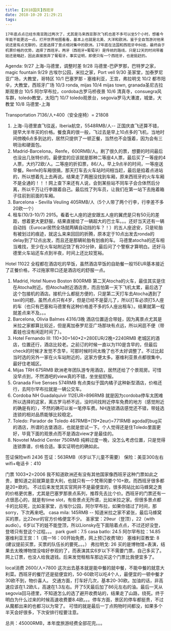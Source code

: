 ```yaml
---
title: [2018国庆]西班牙
date: 2018-10-20 21:29:21
tags:
---
```

    17年底点点已经东南亚跑过两次了，尤其是马来西亚那次飞机也差不多可以坐5个小时，想着今年能不能更远一点。打开世界地图看看，基本上也就是北美、大洋和欧洲。鉴于全自驾游对他来说还是有点无聊的，还是选择了景点相对集中的欧洲。17年底在法国和西班牙中纠结，最终由于机票价格的优势，选择了西班牙。两牙（西班牙+葡萄牙）是传统的路线，只是12天的时间带着娃还是略赶，因此直接放弃了葡萄牙。事实证明，即便只有一个西班牙，也是挺赶的。

Agenda:
9/27 上海-马德里，调整时差
9/28 马德里-巴萨罗那，巴特罗之家，magic fountain
9/29 古埃尔公园，米拉之家，Port vell
9/30 圣家堂，加泰罗尼亚广场，大教堂，哥特区
10/1 巴塞罗那 - 塞维利亚，王宫，弗拉明戈
10/2 都市阳伞，大教堂，西班牙广场
10/3 ronda, mijas
10/4 mijas town, granada圣尼古拉斯观景台
10/5 阿尔罕布拉，cordoba古罗马桥夜景
10/6 清真寺，consuegra风车群，toledo教堂，太阳门
10/7 toledo观景台，segovia罗马大漕渡，城堡，大教堂
10/8 马德里-上海

Transportation  7136/人+400（安全座椅）= 21808
1. 上海-马德里直飞往返，Iberia航空，5548RMB/人-- 正国庆直飞还算不错，提早大半年买的价格。餐食真的很一般，飞过去是早上10点多的飞机，当地时间傍晚6点多到达的，居然只提供了一顿正餐，当然也不会饿着，因为会有三明治和硬面包。
2. Madrid-Barcelona，Renfe，600RMB/人。刷了很久的票，想要的时间最后也没出几张特价的。最便宜的应该就是那种二等座4人票，最后买了一等座的4人票，大约72欧/人。二等座的折扣票，86/人。早上9点半的时间，一等座送早餐。Renfe的车厢很搞，那天打车去火车站时间相当赶，最后是掐着点进站的，所以想着先上去再说。结果走了两圈没找到车厢，原来西班牙的火车车厢不是全通的！！！网上查下来还有人说，会到某些站不同车子会合体然后分离，所以千万让行李跟着自己。最后找了列车员，让我们在第一站下去拖着箱子往前到前面的车厢。
3. Barcelona - Sevilla Veuling 405RMB/人（5个人带了两个行李，行李差不多20欧一个）
4. 租车(10/3-10/7) 2915。看着七人座的途安跟五人座的翼虎是只有50元的差距，想着更大更舒服，结果直接给了一辆超大的巴士车。。。还好当天还有一辆自动挡（Eurocar居然全场就两辆自动挡的车？！）的五人座途安，只是轮胎有被划过的痕迹，就这么来来回回的折腾，原本定于10点出发去ronda的delay到了12点出发，而且还是那辆轮胎有划痕的车。
   马德里atocha的还车相当难找，至少在火车站附近饶了有20分钟，最后问了个警察才算明白。还好马德里火车站还车点到半夜，时间上还比较宽裕。

Hotel 11022
全程都在酒店吃的早饭，虽然酒店早饭的自助餐一般15EUR基本接近了正餐价格，不过拖家带口还是酒店吃的舒服一点。
1. Madrid, Hotel Nuevo Boston 800RMB
第二天Atocha的火车，最佳其实是住在Atocha附近。但Atocha附近酒店贵，而且怕第一天下飞机太累，最后选了这个包接机的酒店。接机什么都挺方便的，只是第二天打车去Atocha遇到了taxi的问题，虽然点点只有4岁，但是已经不是婴儿了，所以打车必须打5人座的车（也只有巴塞和马德里有这种价格差不多的5人座出租车）。结果就第一程就差点来不及。。。
2. Barcelona, Olivia Balmes 4316/3晚
酒店位置适合带娃，因为离景点尤其是米拉之家都算比较近，但是离加泰罗尼亚广场那块有点远，所以闲逛不便（带着娃也没有闲逛时间了）。
3. Hotel Fernando III: 110+30=140*2=280EUR/2晚=2240RMB
老城区的酒店，位置还行，酒店比较老。之前订的时候一直以为110是含早的，但最后check的时候才发觉不含早，可那时候时间太晚了也不太好调整了。不过比起当时选的另外一家在火车站附近的，这家方便太多。塞维利亚景点都很集中，最好住老城区。
4. Mijas TRH 675RMB
欧洲老年团队游专用酒店，居然还给了个景观房。可惜没早点到，不然酒吧的view真的不错，坐坐挺舒服。
5. Granada Five Senses 574RMB
有点类似于国内橘子这种新型酒店，价格还行，去阿尔罕布拉就是一辆公交车。
6. Cordoba NH Guadalquivir 112EUR=896RMB
就是因为cordoba停车太困难所以选择的这家，离古罗马桥不远，没时间找附近停车免费的地方（感觉附近的确是有的），不然的确可以省一笔停车费。NH连锁酒店感觉还不错，带娃选连锁的相对品质能够比较稳定。
7. Toledo: Parador de Toledo 467RMB+(19*2eur)=771RMB
agoda的bug买的酒店，所谓的古堡酒店，也就是尝试一下。个人觉得还是住Toledo里面更好，毕竟下面的观景点而不是酒店view才是最佳的。
8. Novotel Madrid Center 750RMB
纯粹过度一晚，没怎么考虑位置，只是觉得连锁靠谱，价格合适。事实证明也的确如此。

签证保险wifi 2436
签证：563RMB（6岁以下儿童不需要）
保险：美亚300左右
wifi+电话卡：410

门票 1003*2=2006
我不知道欧洲还有没有其他国家像西班牙这种门票如此之贵，要知道之前就算是意大利，也就只有一个梵蒂冈要个10+欧。而西班牙很多都是20+欧的。
不过后来发觉其实官网并不是最便宜的，很多网站比如马蜂窝之类的价格更优惠，尤其是巴塞罗那景点系列，推荐先去比个价。西班牙的门票还有一点很恶心的，就是有time slot，有些景点无所谓，比如米拉之家。但很多景点都卡的比较死，比如圣家堂，古埃尔公园，阿尔罕布拉，如果你错过了时间，那sorry，下次再来吧。
casa mila: 145RMB -- 知道米拉之家不紧张，最后马蜂窝买的票，比22eur的官方价格便宜不少。
圣家堂：29eur（登顶），22（with audio）。6岁以下的娃不能登顶，所以Lionsky在下面陪着点点，不过还好没登，登塔只有登这个过程。。。
park guell：7.5
casa batlo: 24.5
阿尔罕布拉：14.85
塞维利亚王宫：1（周一16：00开始免费，网上预订收费1欧）
塞维利亚教堂: 8 (建议提前买票，买票的队伍长的要死。。。）
弗拉明戈: 26 买的是博物馆+表演，结果去太晚博物馆没啥好参观的了，而表演其实6岁以下不需要门票，自己多买了。网上订票，也没人给我退钱。后来发觉租租车那边买这个门票比我便宜多了。

local消费 2600/人=7800
这次出去基本就是能中餐的就中餐，不能中餐的就意大利菜。西班牙的餐厅还是挺便宜的，50-60欧可以吃4个人，最便宜的一顿中餐才30欧不到，物价喜人。
交通方面，打车好几次，基本20-30欧。加油的话，非高速应该在1.2欧/L，高速在1.3左右。开了5天最后加了86元左右的油。最后一天从segovia回马德里，不知道怎么的选了避开收费站的，结果走了山路，绕死。终于明白为什么过来的时候高速收费要8.4欧。。。停车方面，景区的停车都挺贵，不过从魔都出来的也都习以为常了。
可惜的就是最后一丁点购物时间都没，如果多个半天会好很多，下次安排行程要注意。

总共：45000RMB，本年度旅游经费全部花完。。。
